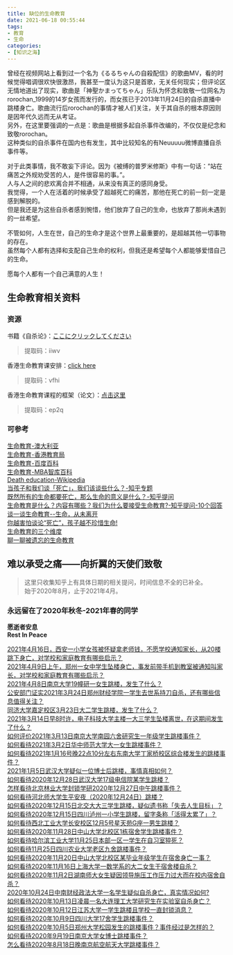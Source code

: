 ```yaml
---
title: 缺位的生命教育
date: 2021-06-18 00:55:44
tags:
- 教育
- 生命
categories:
- [知识之海]
---
```


曾经在视频网站上看到过一个名为《るるちゃんの自殺配信》的歌曲MV，看的时候觉得唱调很欢快很激昂，我甚至一度认为这只是首歌，无关任何现实；但评论区无情地道出了现实，歌曲是「神聖かまってちゃん」乐队为怀念和致敬一位网名为rorochan_1999的14岁女孩而发行的，而女孩已于2013年11月24日的自杀直播中跳楼身亡。歌曲流行后rorochan的事情才被人们关注，关于其自杀的根本原因则是因年代久远而无从考证。  
另外，在这里要强调的一点是：歌曲是根据多起自杀事件改编的，不仅仅是纪念和致敬rorochan。  
这种类似的自杀事件在国内也有发生，其中比较知名的有Neuuuuu微博直播自杀事件等。  

对于此类事情，我不敢妄下评论。因为《被缚的普罗米修斯》中有一句话：“站在痛苦之外规劝受苦的人，是件很容易的事。”。  
人与人之间的悲欢离合并不相通，从来没有真正的感同身受。  
我觉得，一个人在活着的时候承受了超越死亡的痛苦，那他在死亡的前一刻一定是感到解脱的。  
但是我还是为这些自杀者感到惋惜，他们放弃了自己的生命，也放弃了那尚未遇到的一丝希望。  

不管如何，人生在世，自己的生命才是这个世界上最重要的，是超越其他一切事物的存在。  
虽然每个人都有选择和支配自己生命的权利，但我还是希望每个人都能够爱惜自己的生命。  

愿每个人都有一个自己满意的人生！  

## 生命教育相关资料

### 资源

书籍《自杀论》：[ここにクリックしてください](https://pan.baidu.com/s/1RecYye8nzXydGZt7NWkf6Q)  
> 提取码：iiwv

香港生命教育课安排：[click here](https://pan.baidu.com/s/17JEiZxUGQ0QFTbZh3vQW9g)  
> 提取码：vfhi

香港生命教育课程的框架（论文）：[点击这里](https://pan.baidu.com/s/1pNYIuRp1SHAcdF3aG2q6dg)  
> 提取码：ep2q

### 可参考

[生命教育-澳大利亚](https://www.lifeeducation.org.au/about-us)  
[生命教育-香港教育局](https://www.edb.gov.hk/sc/teacher/prevention-of-student-suicides/secondary/index.html)  
[生命教育-百度百科](https://baike.baidu.com/item/%E7%94%9F%E5%91%BD%E6%95%99%E8%82%B2/4215046?fr=aladdin)  
[生命教育-MBA智库百科](https://wiki.mbalib.com/wiki/%E7%94%9F%E5%91%BD%E6%95%99%E8%82%B2)  
[Death education-Wikipedia](https://en.wikipedia.org/wiki/Death_education)  
[当孩子和我们谈「死亡」，我们该谈些什么？-知乎专题](https://zhuanlan.zhihu.com/p/294899893)  
[既然所有的生命都要死亡，那么生命的意义是什么？-知乎提问](https://www.zhihu.com/question/288017836)  
[生命教育是什么？内容有哪些？我们为什么要接受生命教育?-知乎提问-10个回答](https://www.zhihu.com/question/32312979)  
[谈一谈生命教育--生命，从未离开](https://zhuanlan.zhihu.com/p/126659164)  
[你越害怕谈论“死亡”，孩子越不珍惜生命!](https://zhuanlan.zhihu.com/p/364136100)  
[生命教育的三个维度](https://zhuanlan.zhihu.com/p/370340272)  
[聊一聊被遗忘的生命教育](https://zhuanlan.zhihu.com/p/294899893)  

## 难以承受之痛——向折翼的天使们致敬

> 这里只收集知乎上有具体日期的相关提问，时间信息不全的已补全。  
> 始于2020年8月，止于2021年4月。  

### 永远留在了2020年秋冬-2021年春的同学

**愿逝者安息**  
**Rest In Peace**  

[2021年4月16日，西安一小学女孩被怀疑拿老师钱，不愿学校通知家长，从20楼跳下身亡，对学校和家庭教育有哪些启示？](https://www.zhihu.com/question/455453377)  
[2021年4月9日上午，郑州一女中学生坠楼身亡，事发前带手机到教室被通知叫家长，对学校和家庭教育有哪些启示？](https://www.zhihu.com/question/454720911)  
[2021年4月8日南京大学19幢研一女生跳楼，发生了什么？](https://www.zhihu.com/question/453521350)  
[公安部门证实2021年3月24日郑州财经学院一学生去世系持刀自杀，还有哪些信息值得关注？](https://www.zhihu.com/question/450900062)  
[同济大学嘉定校区3月23日大二学生跳楼，发生了什么？](https://www.zhihu.com/question/450821754)  
[2021年3月14日早8时许，电子科技大学主楼一大三学生坠楼离世，在这期间发生了什么？](https://www.zhihu.com/question/449262350)  
[如何评价2021年3月13日南京大学南园六舍研究生一年级学生跳楼事件？](https://www.zhihu.com/question/449341090)  
[如何看待2021年3月2日华中师范大学大一女生跳楼事件？](https://www.zhihu.com/question/447251128)  
[如何看待2021年1月16号晚22点10分左右东南大学丁家桥校区综合楼发生的跳楼事件？](https://www.zhihu.com/question/439723782)  
[2021年1月5日武汉大学疑似一位博士后跳楼，事情真相如何？](https://www.zhihu.com/question/438012382)  
[如何看待2020年12月28日武汉大学17级电信院某学生跳楼？](https://www.zhihu.com/question/436843687)  
[怎样看待北京林业大学封锁学研2020年12月27日中午跳楼事件？](https://www.zhihu.com/question/436791893)  
[如何看待河北师大学生平安夜（2020年12月24日）跳楼？](https://www.zhihu.com/question/436359864)  
[如何看待2020年12月15日北交大大三学生跳楼，疑似遗书称「失去人生目标」？](https://www.zhihu.com/question/434920021)  
[如何看待2020年12月15日四川泸州一小学生跳楼，留字条称「活得太累了」？](https://www.zhihu.com/question/435042476)  
[如何看待西北工业大学长安校区12月5号星天苑G座一男生跳楼？](https://www.zhihu.com/question/433412573)  
[如何看待2020年11月28日中山大学北校区1栋宿舍学生跳楼事件？](https://www.zhihu.com/question/432370385)  
[如何看待哈尔滨工业大学11月25日本部一区一学生在自习室猝死？](https://www.zhihu.com/question/431965907)  
[如何看待11月25日四川农业大学老区九舍跳楼事件？](https://www.zhihu.com/question/431893344)  
[如何看待2020年11月20日中山大学北校区某毕业年级学生在宿舍身亡一事？](https://www.zhihu.com/question/431587532)  
[如何看待2020年11月16日上海大学一数学系的大二女生于宿舍楼自杀？](https://www.zhihu.com/question/430515619)  
[如何看待2020年11月2日湖南师大女生疑因领导施压工作压力过大而在校内宿舍自杀？](https://www.zhihu.com/question/429122288)  
[2020年10月24日中南财经政法大学一名学生疑似自杀身亡，真实情况如何?](https://www.zhihu.com/question/427107892)  
[如何看待2020年10月13日凌晨一名大连理工大学研究生在实验室自杀身亡？](https://www.zhihu.com/question/425411521)  
[如何看待2020年10月12日江苏大学一学生跳楼且学校一直封锁消息？](https://www.zhihu.com/question/425817262)  
[如何看待2020年10月9日四川大学17舍学生跳楼事件？](https://www.zhihu.com/question/424816745)  
[如何看待2020年10月5日郑州大学松园发生的跳楼事件？事件经过是怎样的？](https://www.zhihu.com/question/424224089)  
[如何看待2020年9月19日南京大学女博士跳楼事件？](https://www.zhihu.com/question/422129481)  
[怎么看待2020年8月18日晚南京航空航天大学跳楼事件？](https://www.zhihu.com/question/415379183)  
